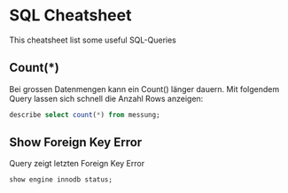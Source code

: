 # SQL Cheatsheet
This cheatsheet list some useful SQL-Queries
## Count(*)
Bei grossen Datenmengen kann ein Count() länger dauern. Mit folgendem Query lassen sich schnell die Anzahl Rows anzeigen:
```sql
describe select count(*) from messung;
```
## Show Foreign Key Error
Query zeigt letzten Foreign Key Error
```sql
show engine innodb status;
```
